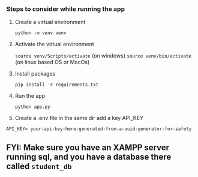 ### Steps to consider while running the app

1. Create a virtual environment

    `python -m venv venv`

3. Activate the virtual environment

    `source venv/Scripts/activate` (on windows)
   `source venv/bin/activate` (on linux based OS or MacOs)

4. Install packages

   `pip install -r requirements.txt`

5. Run the app

   `python app.py`

6. Create a .env file in the same dir add a key API_KEY

`API_KEY= your-api-key-here-generated-from-a-uuid-generator-for-safety`




## FYI: Make sure you have an XAMPP server running sql, and you have a database there called `student_db`
